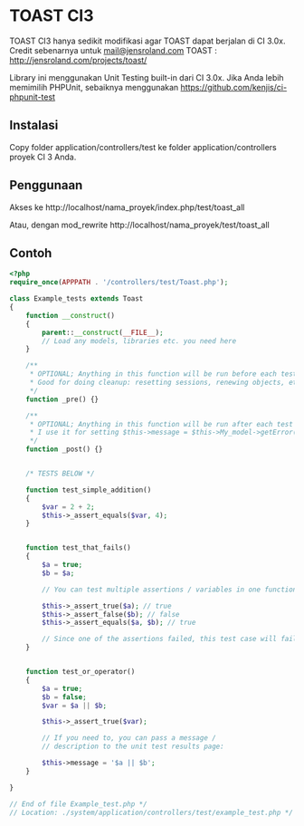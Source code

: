 # TOAST CI3

TOAST CI3 hanya sedikit modifikasi agar TOAST dapat berjalan di CI 3.0x. 
Credit sebenarnya untuk mail@jensroland.com TOAST : http://jensroland.com/projects/toast/

Library ini menggunakan Unit Testing built-in dari CI 3.0x. 
Jika Anda lebih memimilih PHPUnit, sebaiknya menggunakan https://github.com/kenjis/ci-phpunit-test


## Instalasi

Copy folder application/controllers/test ke folder application/controllers proyek CI 3 Anda.


## Penggunaan

Akses ke http://localhost/nama_proyek/index.php/test/toast_all

Atau, dengan mod_rewrite http://localhost/nama_proyek/test/toast_all


## Contoh

```php
<?php
require_once(APPPATH . '/controllers/test/Toast.php');

class Example_tests extends Toast
{
	function __construct()
	{
		parent::__construct(__FILE__);
		// Load any models, libraries etc. you need here
	}

	/**
	 * OPTIONAL; Anything in this function will be run before each test
	 * Good for doing cleanup: resetting sessions, renewing objects, etc.
	 */
	function _pre() {}

	/**
	 * OPTIONAL; Anything in this function will be run after each test
	 * I use it for setting $this->message = $this->My_model->getError();
	 */
	function _post() {}


	/* TESTS BELOW */

	function test_simple_addition()
	{
		$var = 2 + 2;
		$this->_assert_equals($var, 4);
	}


	function test_that_fails()
	{
		$a = true;
		$b = $a;

		// You can test multiple assertions / variables in one function:

		$this->_assert_true($a); // true
		$this->_assert_false($b); // false
		$this->_assert_equals($a, $b); // true

		// Since one of the assertions failed, this test case will fail
	}


	function test_or_operator()
	{
		$a = true;
		$b = false;
		$var = $a || $b;

		$this->_assert_true($var);

		// If you need to, you can pass a message /
		// description to the unit test results page:

		$this->message = '$a || $b';
	}

}

// End of file Example_test.php */
// Location: ./system/application/controllers/test/example_test.php */
```

